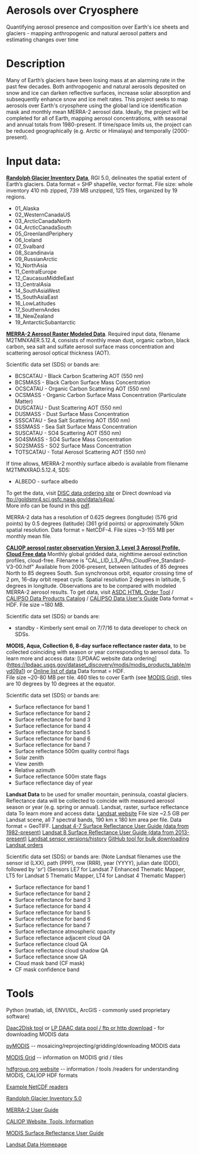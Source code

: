 # Aerosols over Cryosphere
Quantifying aerosol presence and composition over Earth's ice sheets and glaciers - mapping anthropogenic and natural aerosol patters and estimating changes over time

# Description
Many of Earth’s glaciers have been losing mass at an alarming rate in the past few decades. Both anthropogenic and natural aerosols deposited on snow and ice can darken reflective surfaces, increase solar absorption and subsequently enhance snow and ice melt rates. This project seeks to map aerosols over Earth's cryosphere using the global land ice identification mask and monthly mean MERRA-2 aerosol data. Ideally, the project will be completed for all of Earth, mapping aerosol concentrations, with seasonal and annual totals from 1980-present. If time/space limits us, the project can be reduced geographically (e.g. Arctic or Himalaya) and temporally (2000-present).

# Input data:
[**Randolph Glacier Inventory Data**](http://www.glims.org/RGI/rgi50_dl.html), RGI 5.0, delineates the spatial extent of Earth’s glaciers.
Data format = SHP shapefile, vector format. 
File size: whole inventory 410 mb zipped, 739 MB unzipped, 125 files, organized by 19 regions.

- 01_Alaska
- 02_WesternCanadaUS
- 03_ArcticCanadaNorth
- 04_ArcticCanadaSouth
- 05_GreenlandPeriphery
- 06_Iceland
- 07_Svalbard
- 08_Scandinavia
- 09_RussianArctic
- 10_NorthAsia
- 11_CentralEurope
- 12_CaucasusMiddleEast
- 13_CentralAsia
- 14_SouthAsiaWest
- 15_SouthAsiaEast
- 16_LowLatitudes
- 17_SouthernAndes
- 18_NewZealand
- 19_AntarcticSubantarctic

[**MERRA-2 Aerosol Raster Modeled Data**](http://gmao.gsfc.nasa.gov/reanalysis/MERRA-2/data_access/). Required input data, filename M2TMNXAER.5.12.4, consists of monthly mean dust, organic carbon, black carbon, sea salt and sulfate aerosol surface mass concentration and scattering aerosol optical thickness (AOT). 

Scientific data set (SDS) or bands are: 

- BCSCATAU - Black Carbon Scattering AOT (550 nm)
- BCSMASS - Black Carbon Surface Mass Concentration
- OCSCATAU - Organic Carbon Scattering AOT (550 nm)
- OCSMASS - Organic Carbon Surface Mass Concentration (Particulate Matter)
- DUSCATAU - Dust Scattering AOT (550 nm)
- DUSMASS - Dust Surface Mass Concentration
- SSSCATAU - Sea Salt Scattering AOT (550 nm)
- SSSMASS - Sea Salt Surface Mass Concentration
- SUSCATAU - SO4 Scattering AOT (550 nm)
- SO4SMASS - SO4 Surface Mass Concentration
- SO2SMASS - SO2 Surface Mass Concentration
- TOTSCATAU - Total Aerosol Scattering AOT (550 nm)

If time allows, MERRA-2 monthly surface albedo is available from filename M2TMNXRAD.5.12.4, SDS:
 - ALBEDO - surface albedo


To get the data, visit [DISC data ordering site](http://disc.sci.gsfc.nasa.gov/uui/datasets?keywords=%22MERRA-2%22) or Direct download via ftp://goldsmr4.sci.gsfc.nasa.gov/data/s4pa/.  
More info can be found in this [pdf](http://gmao.gsfc.nasa.gov/pubs/docs/Bosilovich785.pdf).  

MERRA-2 data has a resolution of 0.625 degrees (longitude) (576 grid points) by 0.5 degrees (latitude) (361 grid points) or approximately 50km spatial resolution.
Data format = NetCDF-4.  File sizes ~3-155 MB per monthly mean file.

[**CALIOP aerosol raster observation Version 3, Level 3 Aerosol Profile, Cloud Free data**](https://eosweb.larc.nasa.gov/project/calipso/cal_lid_l3_apro_cloudfree-standard-V3-00)
Monthly global gridded data, nighttime aerosol extinction profiles, cloud-free. Filename is "CAL_LID_L3_APro_CloudFree_Standard-V3-00.hdf"   Available from 2006-present, between latitudes of 85 degrees North to 85 degrees South.    Sun synchronous orbit, equator crossing time of 2 pm, 16-day orbit repeat cycle.  Spatial resolution 2 degrees in latitude, 5 degrees in longitude. 
Observations are to be compared with modeled MERRA-2 aerosol results.
To get data, visit [ASDC HTML Order Tool](https://eosweb.larc.nasa.gov/HORDERBIN/HTML_Start.cgi) /  [CALIPSO Data Products Catalog](http://www-calipso.larc.nasa.gov/products/CALIPSO_DPC_Rev3x8.pdf)  /  [CALIPSO Data User's Guide](http://www-calipso.larc.nasa.gov/resources/calipso_users_guide/)
Data format = HDF.  File size ~180 MB.

Scientific data set (SDS) or bands are: 

-  standby - Kimberly sent email on 7/7/16 to data developer to check on SDSs.

**MODIS, Aqua, Collection 6, 8-day surface reflectance raster data**, to be collected coinciding with season or year corresponding to aerosol data. To learn more and access data: [LPDAAC website data ordering]
(https://lpdaac.usgs.gov/dataset_discovery/modis/modis_products_table/myd09a1)
or [Online list of data](http://e4ftl01.cr.usgs.gov/MOLA/MYD09A1.006/)
Data format = HDF.    
File size ~20-80 MB per tile. 460 tiles to cover Earth (see [MODIS Grid](http://modis-land.gsfc.nasa.gov/MODLAND_grid.html)), tiles are 10 degrees by 10 degrees at the equator.

Scientific data set (SDS) or bands are: 

- Surface reflectance for band 1
- Surface reflectance for band 2
- Surface reflectance for band 3
- Surface reflectance for band 4
- Surface reflectance for band 5
- Surface reflectance for band 6
- Surface reflectance for band 7
- Surface reflectance 500m quality control flags
- Solar zenith
- View zenith
- Relative azimuth
- Surface reflectance 500m state flags
- Surface reflectance day of year

**Landsat Data** to be used for smaller mountain, peninsula, coastal glaciers.  Reflectance data will be collected to coincide with measured aerosol season or year (e.g. spring or annual).
Landsat, raster, surface reflectance data
To learn more and access data: [Landsat website](http://landsat.usgs.gov/CDR_LSR.php)
File size ~2.5 GB per Landsat scene, all 7 spectral bands, 190 km x 180 km area per file.
Data format = GeoTIFF. [Landsat 4-7 Surface Reflectance User Guide (data from 1982-present)](http://landsat.usgs.gov/documents/cdr_sr_product_guide.pdf)  [Landsat 8 Surface Reflectance User Guide (data from 2013-present)](http://landsat.usgs.gov/documents/provisional_lasrc_product_guide.pdf)   [Landsat sensor versions/history]( http://landsat.usgs.gov/about_mission_history.php) 
[GitHub tool for bulk downloading Landsat orders](https://github.com/USGS-EROS/espa-bulk-downloader)

Scientific data set (SDS) or bands are:   (Note Landsat filenames use the sensor id (LXX), path (PPP), row (RRR), year (YYYY), julian date (DDD),  followed by '_sr_')  (Sensors LE7 for Landsat 7 Enhanced Thematic Mapper, LT5 for Landsat 5 Thematic Mapper, LT4 for Landsat 4 Thematic Mapper)

- Surface reflectance for band 1
- Surface reflectance for band 2
- Surface reflectance for band 3
- Surface reflectance for band 4
- Surface reflectance for band 5
- Surface reflectance for band 6
- Surface reflectance for band 7
- Surface reflectance atmospheric opacity
- Surface reflectance adjacent cloud QA
- Surface reflectance cloud QA
- Surface reflectance cloud shadow QA
- Surface reflectance snow QA
- Cloud mask band (CF mask)
- CF mask confidence band

# Tools
Python
(matlab, idl, ENVI/IDL, ArcGIS - commonly used proprietary software)  

[Daac2Disk tool](https://lpdaac.usgs.gov/lp_daac2disk_download_manager_release)
or [LP DAAC data pool / ftp or http download](https://lpdaac.usgs.gov/data_access/data_pool)  - for downloading MODIS data

[pyMODIS](http://www.pymodis.org/) --  mosaicing/reprojecting/gridding/downloading MODIS data

[MODIS Grid](http://modis-land.gsfc.nasa.gov/MODLAND_grid.html) -- information on MODIS grid / tiles

[hdfgroup.org website](https://www.hdfgroup.org/) -- information / tools /readers for understanding MODIS, CALIOP HDF formats

[Example NetCDF readers](http://www-pord.ucsd.edu/~cjiang/python.html)

[Randolph Glacier Inventory 5.0](http://www.glims.org/RGI/)

[MERRA-2 User Guide](http://gmao.gsfc.nasa.gov/pubs/tm/docs/Bosilovich803.pdf)

[CALIOP Website, Tools, Information](https://eosweb.larc.nasa.gov/news/calipso-v3-00-lidar-level-3-aerosol-product-release)

[MODIS Surface Reflectance User Guide](http://modis-sr.ltdri.org/guide/MOD09_UserGuide_v1.4.pdf)

[Landsat Data Homepage](http://landsat.gsfc.nasa.gov/?page_id=9)






